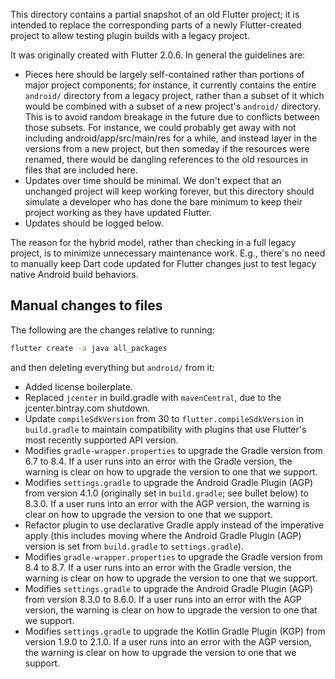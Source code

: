 This directory contains a partial snapshot of an old Flutter project; it is
intended to replace the corresponding parts of a newly Flutter-created project
to allow testing plugin builds with a legacy project.

It was originally created with Flutter 2.0.6. In general the guidelines are:
- Pieces here should be largely self-contained rather than portions of
  major project components; for instance, it currently contains the entire
  `android/` directory from a legacy project, rather than a subset of it
  which would be combined with a subset of a new project's `android/`
  directory. This is to avoid random breakage in the future due to
  conflicts between those subsets. For instance, we could probably get
  away with not including android/app/src/main/res for a while, and
  instead layer in the versions from a new project, but then someday
  if the resources were renamed, there would be dangling references to
  the old resources in files that are included here.
- Updates over time should be minimal. We don't expect that an unchanged
  project will keep working forever, but this directory should simulate
  a developer who has done the bare minimum to keep their project working
  as they have updated Flutter.
- Updates should be logged below.

The reason for the hybrid model, rather than checking in a full legacy
project, is to minimize unnecessary maintenance work. E.g., there's no
need to manually keep Dart code updated for Flutter changes just to
test legacy native Android build behaviors.

## Manual changes to files

The following are the changes relative to running:

```bash
flutter create -a java all_packages
```

and then deleting everything but `android/` from it:

- Added license boilerplate.
- Replaced `jcenter` in build.gradle with `mavenCentral`, due to the
  jcenter.bintray.com shutdown.
- Update `compileSdkVersion` from 30 to `flutter.compileSdkVersion` in
  `build.gradle` to maintain compatibility with plugins that use
  Flutter's most recently supported API version.
- Modifies `gradle-wrapper.properties` to upgrade the Gradle version
  from 6.7 to 8.4. If a user runs into an error with the Gradle
  version, the warning is clear on how to upgrade the version to
  one that we support.
- Modifies `settings.gradle` to upgrade the Android Gradle Plugin (AGP)
  from version 4.1.0 (originally set in `build.gradle`; see bullet below)
  to 8.3.0. If a user runs into an error with the AGP version, the warning
  is clear on how to upgrade the version to one that we support.
- Refactor plugin to use declarative Gradle apply instead of the
  imperative apply (this includes moving where the Android Gradle
  Plugin (AGP) version is set from `build.gradle` to `settings.gradle`).
- Modifies `gradle-wrapper.properties` to upgrade the Gradle version
  from 8.4 to 8.7. If a user runs into an error with the Gradle
  version, the warning is clear on how to upgrade the version to
  one that we support.
- Modifies `settings.gradle` to upgrade the Android Gradle Plugin (AGP)
  from version 8.3.0 to 8.6.0. If a user runs into an error with the AGP
  version, the warning is clear on how to upgrade the version to one that we support.
- Modifies `settings.gradle` to upgrade the Kotlin Gradle Plugin (KGP)
  from version 1.9.0 to 2.1.0. If a user runs into an error with the AGP version,
  the warning is clear on how to upgrade the version to one that we support.
